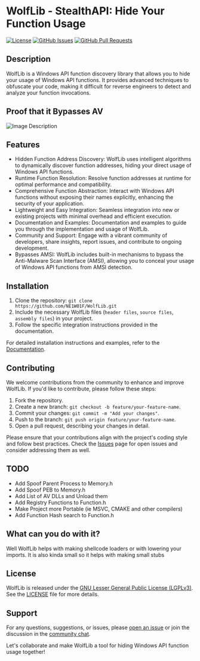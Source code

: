 # WolfLib - StealthAPI: Hide Your Function Usage

[![License](https://img.shields.io/badge/License-GNU%20LGPLv3-blue.svg)](https://www.gnu.org/licenses/lgpl-3.0.en.html)
[![GitHub Issues](https://img.shields.io/github/issues/NE1W01F/WolfLib.svg)](https://github.com/NE1W01F/WolfLib/issues)
[![GitHub Pull Requests](https://img.shields.io/github/issues-pr/NE1W01F/WolfLib.svg)](https://github.com/NE1W01F/WolfLib/pulls)

## Description
WolfLib  is a Windows API function discovery library that allows you to hide your usage of Windows API functions. It provides advanced techniques to obfuscate your code, making it difficult for reverse engineers to detect and analyze your function invocations.

## Proof that it Bypasses AV
![Image Description](https://antiscan.me/images/result/KWCXQRkLSKBB.png)

## Features
- Hidden Function Address Discovery: WolfLib uses intelligent algorithms to dynamically discover function addresses, hiding your direct usage of Windows API functions.
- Runtime Function Resolution: Resolve function addresses at runtime for optimal performance and compatibility.
- Comprehensive Function Abstraction: Interact with Windows API functions without exposing their names explicitly, enhancing the security of your application.
- Lightweight and Easy Integration: Seamless integration into new or existing projects with minimal overhead and efficient execution.
- Documentation and Examples: Documentation and examples to guide you through the implementation and usage of WolfLib.
- Community and Support: Engage with a vibrant community of developers, share insights, report issues, and contribute to ongoing development.
- Bypasses AMSI: WolfLib includes built-in mechanisms to bypass the Anti-Malware Scan Interface (AMSI), allowing you to conceal your usage of Windows API functions from AMSI detection.

## Installation
1. Clone the repository: `git clone https://github.com/NE1W01F/WolfLib.git`
2. Include the necessary WolfLib files (`header files`, `source files`, `assembly files`) in your project.
3. Follow the specific integration instructions provided in the documentation.

For detailed installation instructions and examples, refer to the [Documentation](https://github.com/NE1W01F/WolfLib/wiki).

## Contributing
We welcome contributions from the community to enhance and improve WolfLib. If you'd like to contribute, please follow these steps:

1. Fork the repository.
2. Create a new branch: `git checkout -b feature/your-feature-name`.
3. Commit your changes: `git commit -m "Add your changes"`.
4. Push to the branch: `git push origin feature/your-feature-name`.
5. Open a pull request, describing your changes in detail.

Please ensure that your contributions align with the project's coding style and follow best practices. Check the [Issues](https://github.com/NE1W01F/WolfLib/issues) page for open issues and consider addressing them as well.

## TODO
- Add Spoof Parent Process to Memory.h
- Add Spoof PEB to Memory.h
- Add List of AV DLLs and Unload them
- Add Registry Functions to Function.h
- Make Project more Portable (ie MSVC, CMAKE and other compilers)
- Add Function Hash search to Function.h

## What can you do with it?
Well WolfLib helps with making shellcode loaders or with lowering your imports. It is also kinda small so it helps with making small stubs

## License
WolfLib is released under the [GNU Lesser General Public License (LGPLv3)](https://www.gnu.org/licenses/lgpl-3.0.en.html). See the [LICENSE](LICENSE) file for more details.

## Support
For any questions, suggestions, or issues, please [open an issue](https://github.com/NE1W01F/WolfLib/issues) or join the discussion in the [community chat](https://gitter.im/NE1W01F/WolfLib).

Let's collaborate and make WolfLib a tool for hiding Windows API function usage together!
